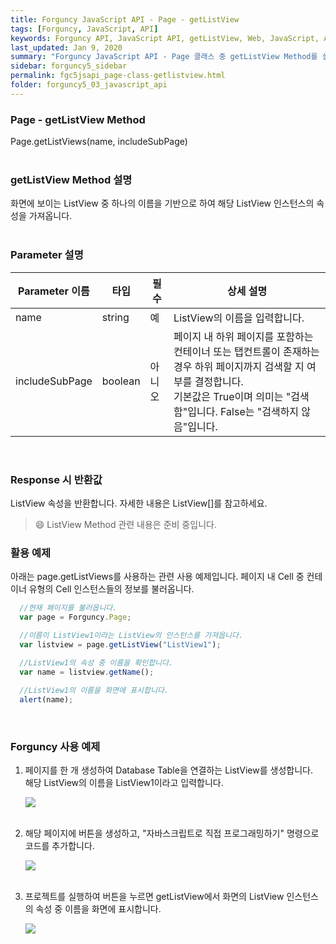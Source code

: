 ```yaml
---
title: Forguncy JavaScript API - Page - getListView
tags: [Forguncy, JavaScript, API]
keywords: Forguncy API, JavaScript API, getListView, Web, JavaScript, API
last_updated: Jan 9, 2020
summary: "Forguncy JavaScript API - Page 클래스 중 getListView Method를 설명합니다."
sidebar: forguncy5_sidebar
permalink: fgc5jsapi_page-class-getlistview.html
folder: forguncy5_03_javascript_api
---
```


### Page - getListView Method
Page.getListViews(name, includeSubPage)
<br /><br />

### getListView Method 설명
화면에 보이는 ListView 중 하나의 이름을 기반으로 하여 해당 ListView 인스턴스의 속성을 가져옵니다.
<br /><br />

### Parameter 설명

| Parameter 이름 | 타입 | 필수 | 상세 설명 |
| --- | --- | --- | --- |
| name | string | 예 | ListView의 이름을 입력합니다. |
| includeSubPage | boolean | 아니오 | 페이지 내 하위 페이지를 포함하는 컨테이너 또는 탭컨트롤이 존재하는 경우 하위 페이지까지 검색할 지 여부를 결정합니다. <br />기본값은 True이며 의미는 "검색함"입니다. False는 "검색하지 않음"입니다. |

<br />

### Response 시 반환값
ListView 속성을 반환합니다. 자세한 내용은 ListView[]를 참고하세요.

> 😄 ListView Method 관련 내용은 준비 중입니다.

<!-- <br /><br /> 위 memo를 삭제할 때 comment 제거 -->

### 활용 예제
아래는 page.getListViews를 사용하는 관련 사용 예제입니다. 페이지 내 Cell 중 컨테이너 유형의 Cell 인스턴스들의 정보를 불러옵니다.
<br />

~~~javascript
  //현재 페이지를 불러옵니다.
  var page = Forguncy.Page;

  //이름이 ListView1이라는 ListView의 인스턴스를 가져옵니다.
  var listview = page.getListView("ListView1");

  //ListView1의 속성 중 이름을 확인합니다.
  var name = listview.getName();
  
  //ListView1의 이름을 화면에 표시합니다.
  alert(name);
~~~

<br />

### Forguncy 사용 예제

1. 페이지를 한 개 생성하여 Database Table을 연결하는 ListView를 생성합니다.<br />
    해당 ListView의 이름을 ListView1이라고 입력합니다.

    ![]({{site.url}}/images/forguncy5/ex-ss_page-getlistview01.png)
    <br /><br />

2. 해당 페이지에 버튼을 생성하고, "자바스크립트로 직접 프로그래밍하기" 명령으로 코드를 추가합니다.

    ![]({{site.url}}/images/forguncy5/ex-ss_page-getlistview02.png)
    <br /><br />

3. 프로젝트를 실행하여 버튼을 누르면 getListView에서 화면의 ListView 인스턴스의 속성 중 이름을 화면에 표시합니다.

    ![]({{site.url}}/images/forguncy5/ex-ss_page-getlistview03.gif)

<br /><br />